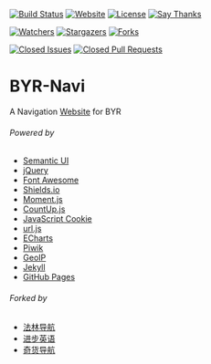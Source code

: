 [![Build Status](https://travis-ci.org/BYR-Navi/BYR-Navi.svg)](https://travis-ci.org/BYR-Navi/BYR-Navi)
[![Website](https://img.shields.io/website-up-down-green-red/http/byr-navi.com.svg)](http://byr-navi.com/)
[![License](https://img.shields.io/github/license/BYR-Navi/BYR-Navi.svg)](/LICENSE)
[![Say Thanks](https://img.shields.io/badge/Say-Thanks!-1EAEDB.svg)](https://saythanks.io/to/iROCKBUNNY)

[![Watchers](https://img.shields.io/github/watchers/BYR-Navi/BYR-Navi.svg?style=social&label=Watch)](https://github.com/BYR-Navi/BYR-Navi/watchers)
[![Stargazers](https://img.shields.io/github/stars/BYR-Navi/BYR-Navi.svg?style=social&label=Star)](https://github.com/BYR-Navi/BYR-Navi/stargazers)
[![Forks](https://img.shields.io/github/forks/BYR-Navi/BYR-Navi.svg?style=social&label=Fork)](https://github.com/BYR-Navi/BYR-Navi/network)

[![Closed Issues](https://img.shields.io/github/issues-closed/BYR-Navi/BYR-Navi.svg)](https://github.com/BYR-Navi/BYR-Navi/issues)
[![Closed Pull Requests](https://img.shields.io/github/issues-pr-closed/BYR-Navi/BYR-Navi.svg)](https://github.com/BYR-Navi/BYR-Navi/pulls)

# BYR-Navi
A Navigation [Website](http://byr-navi.com/) for BYR

###### Powered by
- [Semantic UI](http://semantic-ui.com/)
- [jQuery](http://jquery.com/)
- [Font Awesome](http://fontawesome.io/)
- [Shields.io](http://shields.io/)
- [Moment.js](http://momentjs.com/)
- [CountUp.js](http://inorganik.github.io/countUp.js/)
- [JavaScript Cookie](https://github.com/js-cookie/js-cookie)
- [url.js](https://github.com/websanova/js-url)
- [ECharts](http://echarts.baidu.com/)
- [Piwik](https://piwik.org/)
- [GeoIP](http://www.maxmind.com)
- [Jekyll](http://jekyllrb.com/)
- [GitHub Pages](https://pages.github.com/)

###### Forked by
- [法林导航](http://falin.xyz/)
- [进步英语](http://www.ejinbu.com/)
- [奇货导航](http://fav.qidui.me/)
